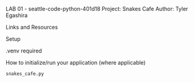 
LAB 01 - seattle-code-python-401d18
Project: Snakes Cafe
Author: Tyler Egashira

Links and Resources



Setup

.venv required

How to initialize/run your application (where applicable)

    snakes_cafe.py

